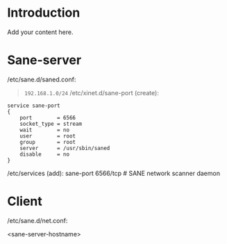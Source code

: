 # Introduction #

Add your content here.


# Sane-server #
/etc/sane.d/saned.conf:
> `192.168.1.0/24`
/etc/xinet.d/sane-port (create):
```
service sane-port
{
    port        = 6566
    socket_type = stream
    wait        = no
    user        = root
    group       = root
    server      = /usr/sbin/saned
    disable     = no
}
```

/etc/services (add):
sane-port 6566/tcp # SANE network scanner daemon

# Client #

/etc/sane.d/net.conf:
> 

&lt;sane-server-hostname&gt;

